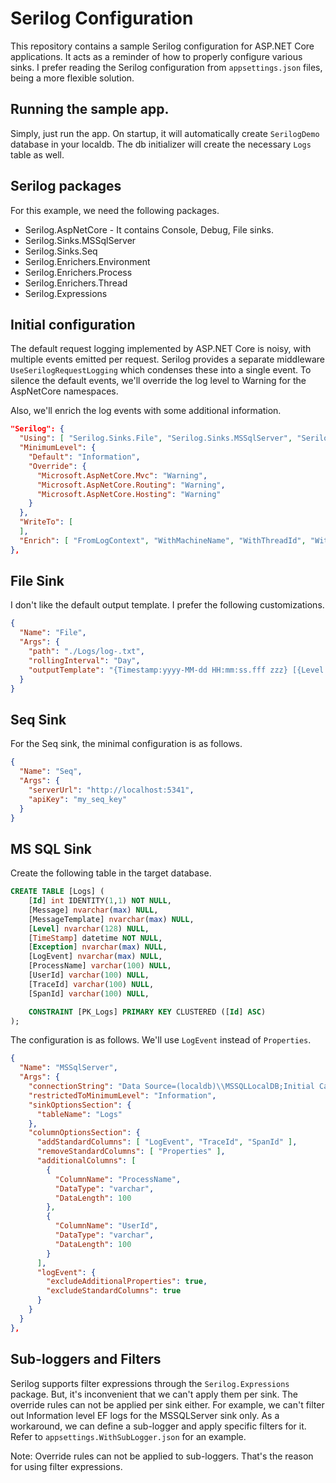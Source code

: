 # Serilog Configuration

This repository contains a sample Serilog configuration for ASP.NET Core applications. It acts as a reminder of how to properly configure various sinks. I prefer reading the Serilog configuration from `appsettings.json` files, being a more flexible solution.

## Running the sample app.

Simply, just run the app. On startup, it will automatically create `SerilogDemo` database in your localdb. The db initializer will create the necessary `Logs` table as well.

## Serilog packages

For this example, we need the following packages.

- Serilog.AspNetCore - It contains Console, Debug, File sinks.
- Serilog.Sinks.MSSqlServer
- Serilog.Sinks.Seq
- Serilog.Enrichers.Environment
- Serilog.Enrichers.Process
- Serilog.Enrichers.Thread
- Serilog.Expressions

## Initial configuration

The default request logging implemented by ASP.NET Core is noisy, with multiple events emitted per request. Serilog provides a separate middleware `UseSerilogRequestLogging` which condenses these into a single event. To silence the default events, we'll override the log level to Warning for the AspNetCore namespaces.

Also, we'll enrich the log events with some additional information.

```json
"Serilog": {
  "Using": [ "Serilog.Sinks.File", "Serilog.Sinks.MSSqlServer", "Serilog.Sinks.Seq", "Serilog.Sinks.Console", "Serilog.Sinks.Debug" ],
  "MinimumLevel": {
    "Default": "Information",
    "Override": {
      "Microsoft.AspNetCore.Mvc": "Warning",
      "Microsoft.AspNetCore.Routing": "Warning",
      "Microsoft.AspNetCore.Hosting": "Warning"
    }
  },
  "WriteTo": [
  ],
  "Enrich": [ "FromLogContext", "WithMachineName", "WithThreadId", "WithProcessName" ]
},
```

## File Sink

I don't like the default output template. I prefer the following customizations.

```json
{
  "Name": "File",
  "Args": {
    "path": "./Logs/log-.txt",
    "rollingInterval": "Day",
    "outputTemplate": "{Timestamp:yyyy-MM-dd HH:mm:ss.fff zzz} [{Level:u3}] | <{ThreadId}> | UserId:{UserId} | {TraceId} | {SourceContext}{NewLine}{Message:lj}{NewLine}{Exception}{NewLine}"
  }
}
```

## Seq Sink

For the Seq sink, the minimal configuration is as follows.

```json
{
  "Name": "Seq",
  "Args": {
    "serverUrl": "http://localhost:5341",
    "apiKey": "my_seq_key"
  }
}
```

## MS SQL Sink

Create the following table in the target database.

```sql
CREATE TABLE [Logs] (
    [Id] int IDENTITY(1,1) NOT NULL,
    [Message] nvarchar(max) NULL,
    [MessageTemplate] nvarchar(max) NULL,
    [Level] nvarchar(128) NULL,
    [TimeStamp] datetime NOT NULL,
    [Exception] nvarchar(max) NULL,
    [LogEvent] nvarchar(max) NULL,
    [ProcessName] varchar(100) NULL,
    [UserId] varchar(100) NULL,
    [TraceId] varchar(100) NULL,
    [SpanId] varchar(100) NULL,

    CONSTRAINT [PK_Logs] PRIMARY KEY CLUSTERED ([Id] ASC)
);
```

The configuration is as follows. We'll use `LogEvent` instead of `Properties`.

```json
{
  "Name": "MSSqlServer",
  "Args": {
    "connectionString": "Data Source=(localdb)\\MSSQLLocalDB;Initial Catalog=SerilogDemo;Integrated Security=SSPI;Trusted_Connection=True;",
    "restrictedToMinimumLevel": "Information",
    "sinkOptionsSection": {
      "tableName": "Logs"
    },
    "columnOptionsSection": {
      "addStandardColumns": [ "LogEvent", "TraceId", "SpanId" ],
      "removeStandardColumns": [ "Properties" ],
      "additionalColumns": [
        {
          "ColumnName": "ProcessName",
          "DataType": "varchar",
          "DataLength": 100
        },
        {
          "ColumnName": "UserId",
          "DataType": "varchar",
          "DataLength": 100
        }
      ],
      "logEvent": {
        "excludeAdditionalProperties": true,
        "excludeStandardColumns": true
      }
    }
  }
},
```

## Sub-loggers and Filters

Serilog supports filter expressions through the `Serilog.Expressions` package. But, it's inconvenient that we can't apply them per sink. The override rules can not be applied per sink either.
For example, we can't filter out Information level EF logs for the MSSQLServer sink only. As a workaround, we can define a sub-logger and apply specific filters for it. Refer to `appsettings.WithSubLogger.json` for an example.

Note: Override rules can not be applied to sub-loggers. That's the reason for using filter expressions.
